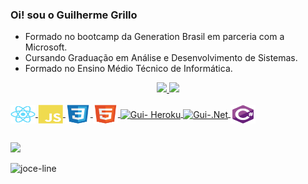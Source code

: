 ### Oi! sou o Guilherme Grillo

- Formado no bootcamp da Generation Brasil em parceria com a Microsoft.
- Cursando Graduação em Análise e Desenvolvimento de Sistemas.
- Formado no Ensino Médio Técnico de Informática.

<div align="center">
  <a href="https://github.com/grillogui">
  <img height="150em" src="https://github-readme-stats.vercel.app/api?username=grillogui&show_icons=true&theme=dracula&include_all_commits=true&count_private=true"/>
  <img height="150em" src="https://github-readme-stats.vercel.app/api/top-langs/?username=grillogui&layout=compact&langs_count=7&theme=dracula"/>
</div>
  
  <div style="display: inline_block"><br>
  <img align="center" alt="Gui-React" height="30" width="40" src="https://raw.githubusercontent.com/devicons/devicon/master/icons/react/react-original.svg">
  <img align="center" alt="Gui-Js" height="30" width="40" src="https://raw.githubusercontent.com/devicons/devicon/master/icons/javascript/javascript-plain.svg">
  <img align="center" alt="Gui-CSS" height="30" width="40" src="https://raw.githubusercontent.com/devicons/devicon/master/icons/css3/css3-original.svg">
  <img align="center" alt="Gui-HTML" height="30" width="40" src="https://raw.githubusercontent.com/devicons/devicon/master/icons/html5/html5-original.svg">
  <img align="center" alt="Gui- Heroku" height="30" width="40" src="https://icongr.am/devicon/heroku-original-wordmark.svg?size=128&color=currentColor" />
  <img align="center" alt="Gui-.Net" height="30" width="40" src="https://icongr.am/devicon/dot-net-original-wordmark.svg?size=128&color=currentColor" />
  <img align="center" alt="Gui-Csharp" height="30" width="40" src="https://raw.githubusercontent.com/devicons/devicon/master/icons/csharp/csharp-original.svg">
  
    
</div>
  
  ##
  
  <div>
   
<a href="https://www.linkedin.com/in/guilherme-grillo-749420230/" target="_blank"><img src="https://img.shields.io/badge/-LinkedIn-%230077B5?style=for-the-badge&logo=linkedin&logoColor=white" target="_blank"></a>
<p align="left"> <img src="https://komarev.com/ghpvc/?username=joce-line&label=Profile%20views&color=0e75b6&style=flat" alt="joce-line" /> </p>

  </div> 
  
  
    
    

